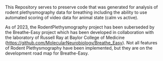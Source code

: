 This Repository serves to preserve code that was generated for analysis of rodent plethysmography data for breathing including the ability to use automated scoring of video data for animal state (calm vs active).

As of 2023, the RodentPlethysmography project has been suberseded by the Breathe-Easy project which has been developed in collaboration with the laboratory of Russell Ray at Baylor College of Medicine (https://github.com/MolecularNeurobiology/Breathe_Easy). Not all features of Rodent Plethysmography have been implemented, but they are on the development road map for Breathe-Easy.
